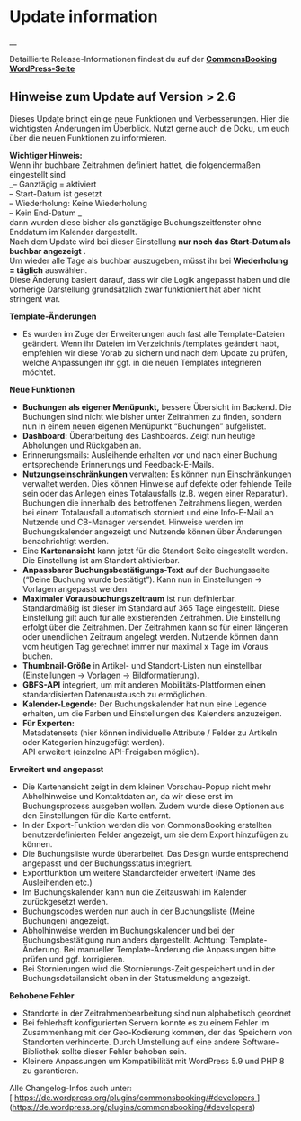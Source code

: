 #  Update information

__

Detaillierte Release-Informationen findest du auf der [ **CommonsBooking
WordPress-Seite**
](https://de.wordpress.org/plugins/commonsbooking/#developers)

##  Hinweise zum Update auf Version > 2.6

Dieses Update bringt einige neue Funktionen und Verbesserungen. Hier die
wichtigsten Änderungen im Überblick. Nutzt gerne auch die Doku, um euch über
die neuen Funktionen zu informieren.

**Wichtiger Hinweis:**  
Wenn ihr buchbare Zeitrahmen definiert hattet, die folgendermaßen eingestellt
sind  
_– Ganztägig = aktiviert  
– Start-Datum ist gesetzt  
– Wiederholung: Keine Wiederholung  
– Kein End-Datum _  
dann wurden diese bisher als ganztägige Buchungszeitfenster ohne Enddatum im
Kalender dargestellt.  
Nach dem Update wird bei dieser Einstellung **nur noch das Start-Datum als
buchbar angezeigt** .  
Um wieder alle Tage als buchbar auszugeben, müsst ihr bei **Wiederholung =
täglich** auswählen.  
Diese Änderung basiert darauf, dass wir die Logik angepasst haben und die
vorherige Darstellung grundsätzlich zwar funktioniert hat aber nicht stringent
war.

**Template-Änderungen**

  * Es wurden im Zuge der Erweiterungen auch fast alle Template-Dateien geändert. Wenn ihr Dateien im Verzeichnis /templates geändert habt, empfehlen wir diese Vorab zu sichern und nach dem Update zu prüfen, welche Anpassungen ihr ggf. in die neuen Templates integrieren möchtet. 

**Neue Funktionen**

  * **Buchungen als eigener Menüpunkt,** bessere Übersicht im Backend. Die Buchungen sind nicht wie bisher unter Zeitrahmen zu finden, sondern nun in einem neuen eigenen Menüpunkt “Buchungen” aufgelistet. 
  * **Dashboard:** Überarbeitung des Dashboards. Zeigt nun heutige Abholungen und Rückgaben an. 
  * Erinnerungsmails: Ausleihende erhalten vor und nach einer Buchung entsprechende Erinnerungs und Feedback-E-Mails. 
  * **Nutzungseinschränkungen** verwalten: Es können nun Einschränkungen verwaltet werden. Dies können Hinweise auf defekte oder fehlende Teile sein oder das Anlegen eines Totalausfalls (z.B. wegen einer Reparatur). Buchungen die innerhalb des betroffenen Zeitrahmens liegen, werden bei einem Totalausfall automatisch storniert und eine Info-E-Mail an Nutzende und CB-Manager versendet. Hinweise werden im Buchungskalender angezeigt und Nutzende können über Änderungen benachrichtigt werden. 
  * Eine **Kartenansicht** kann jetzt für die Standort Seite eingestellt werden. Die Einstellung ist am Standort aktivierbar. 
  * **Anpassbarer Buchungsbestätigungs-Text** auf der Buchungsseite (“Deine Buchung wurde bestätigt”). Kann nun in Einstellungen -> Vorlagen angepasst werden. 
  * **Maximaler Vorausbuchungszeitraum** ist nun definierbar. Standardmäßig ist dieser im Standard auf 365 Tage eingestellt. Diese Einstellung gilt auch für alle existierenden Zeitrahmen. Die Einstellung erfolgt über die Zeitrahmen. Der Zeitrahmen kann so für einen längeren oder unendlichen Zeitraum angelegt werden. Nutzende können dann vom heutigen Tag gerechnet immer nur maximal x Tage im Voraus buchen. 
  * **Thumbnail-Größe** in Artikel- und Standort-Listen nun einstellbar (Einstellungen -> Vorlagen -> Bildformatierung). 
  * **GBFS-API** integriert, um mit anderen Mobilitäts-Plattformen einen standardisierten Datenaustausch zu ermöglichen. 
  * **Kalender-Legende:** Der Buchungskalender hat nun eine Legende erhalten, um die Farben und Einstellungen des Kalenders anzuzeigen. 
  * **Für Experten:**   
Metadatensets (hier können individuelle Attribute / Felder zu Artikeln oder
Kategorien hinzugefügt werden).  
API erweitert (einzelne API-Freigaben möglich).

**Erweitert und angepasst**

  * Die Kartenansicht zeigt in dem kleinen Vorschau-Popup nicht mehr Abholhinweise und Kontaktdaten an, da wir diese erst im Buchungsprozess ausgeben wollen. Zudem wurde diese Optionen aus den Einstellungen für die Karte entfernt. 
  * In der Export-Funktion werden die von CommonsBooking erstellten benutzerdefinierten Felder angezeigt, um sie dem Export hinzufügen zu können. 
  * Die Buchungsliste wurde überarbeitet. Das Design wurde entsprechend angepasst und der Buchungsstatus integriert. 
  * Exportfunktion um weitere Standardfelder erweitert (Name des Ausleihenden etc.) 
  * Im Buchungskalender kann nun die Zeitauswahl im Kalender zurückgesetzt werden. 
  * Buchungscodes werden nun auch in der Buchungsliste (Meine Buchungen) angezeigt. 
  * Abholhinweise werden im Buchungskalender und bei der Buchungsbestätigung nun anders dargestellt. Achtung: Template-Änderung. Bei manueller Template-Änderung die Anpassungen bitte prüfen und ggf. korrigieren. 
  * Bei Stornierungen wird die Stornierungs-Zeit gespeichert und in der Buchungsdetailansicht oben in der Statusmeldung angezeigt. 

**Behobene Fehler**

  * Standorte in der Zeitrahmenbearbeitung sind nun alphabetisch geordnet 
  * Bei fehlerhaft konfigurierten Servern konnte es zu einem Fehler im Zusammenhang mit der Geo-Kodierung kommen, der das Speichern von Standorten verhinderte. Durch Umstellung auf eine andere Software-Bibliothek sollte dieser Fehler behoben sein. 
  * Kleinere Anpassungen um Kompatibilität mit WordPress 5.9 und PHP 8 zu garantieren. 

Alle Changelog-Infos auch unter:  
[ ](https://de.wordpress.org/plugins/commonsbooking/#developers) [ [
https://de.wordpress.org/plugins/commonsbooking/#developers
](https://de.wordpress.org/plugins/commonsbooking/#developers)
](https://de.wordpress.org/plugins/commonsbooking/#developers)

